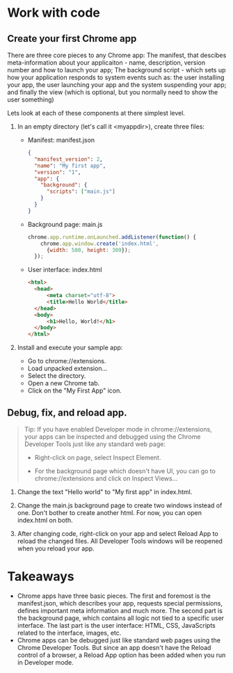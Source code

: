 # Work with code

## Create your first Chrome app

There are three core pieces to any Chrome app: The manifest, that descibes meta-information about your applicaiton - name, description, version number and how to launch your app; The background script - which sets up how your application responds to system events such as: the user installing your app, the user launching your app and the system suspending your app; and finally the view (which is optional, but you normally need to show the user something)

Lets look at each of these components at there simplest level. 

1. In an empty directory (let's call it &lt;myappdir&gt;), create three files:
    * Manifest: manifest.json

        ```json
        {
          "manifest_version": 2,
          "name": "My first app",
          "version": "1",
          "app": {
            "background": {
              "scripts": ["main.js"]
            }
          }
        }
        ```
    * Background page: main.js
        ``` js
        chrome.app.runtime.onLaunched.addListener(function() {
            chrome.app.window.create('index.html',
              {width: 500, height: 309});
          });
        ```
    * User interface: index.html
        ```html
        <html>
          <head>
              <meta charset="utf-8">
              <title>Hello World</title>
          </head>
          <body>
              <h1>Hello, World!</h1>
          </body>
        </html>
        ```

1. Install and execute your sample app: 
    * Go to chrome://extensions.
    * Load unpacked extension...
    * Select the <myappdir> directory.
    * Open a new Chrome tab.
    * Click on the "My First App" icon.


## Debug, fix, and reload app.

>Tip: If you have enabled Developer mode in chrome://extensions, your apps can be inspected and debugged using the Chrome Developer Tools just like any standard web page:
>
>* Right-click on page, select Inspect Element.
>
>* For the background page which doesn't have UI, you can go to chrome://extensions and click on Inspect Views...


1. Change the text "Hello world" to "My first app" in index.html.

1. Change the main.js background page to create two windows instead of one. Don't bother to create another html. For now, you can open index.html on both.

1. After changing code, right-click on your app and select Reload App to reload the changed files. All Developer Tools windows will be reopened when you reload your app.

# Takeaways

* Chrome apps have three basic pieces. The first and foremost is the manifest.json, which describes your app, requests special permissions, defines important meta information and much more. The second part is the background page, which contains all logic not tied to a specific user interface. The last part is the user interface: HTML, CSS, JavaScripts related to the interface, images, etc.
* Chrome apps can be debugged just like standard web pages using the Chrome Developer Tools. But since an app doesn't have the Reload control of a browser, a Reload App option has been added when you run in Developer mode.

